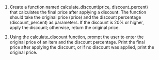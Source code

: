 1. Create a function named calculate_discount(price, discount_percent) that calculates the final price after applying a discount.
   The function should take the original price (price) and the discount percentage (discount_percent) as parameters.
   If the discount is 20% or higher, apply the discount; otherwise, return the original price.
   
3. Using the calculate_discount function, prompt the user to enter the original price of an item and the discount percentage.
   Print the final price after applying the discount, or if no discount was applied, print the original price.
